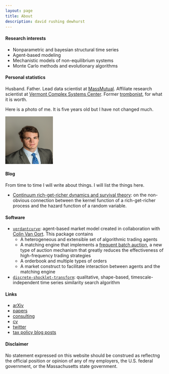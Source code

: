 ```yaml
---
layout: page
title: About 
description: david rushing dewhurst 
---
```


#### Research interests

+ Nonparametric and bayesian structural time series
+ Agent-based modeling
+ Mechanistic models of non-equilibrium systems
+ Monte Carlo methods and evolutionary algorithms

#### Personal statistics

Husband. Father. Lead data scientist at [MassMutual](https://datascience.massmutual.com/).
 Affiliate research scientist at [Vermont Complex Systems Center](https://vermontcomplexsystems.org/).
Former [trombonist](http://www.frankwitheyscholarshipfund.org/?page_id=10), for what it is worth.

Here is a photo of me. It is five years old but I have not changed much.

<img src="./photos/2015-headshot.jpg" alt="a photo of me" width="150" height="150"/>

#### Blog

From time to time I will write about things. I will list the things here.

+ [Continuum rich-get-richer dynamics and survival theory](./blog/2020-01rgr/): 
on the non-obvious connection between
the kernel function of a rich-get-richer process and the hazard function of a random variable.


#### Software

+ [`verdantcurve`](https://gitlab.com/daviddewhurst/verdantcurve):
 agent-based market model created in collaboration with
 [Colin Van Oort](https://gitlab.com/omega1563). This package contains
	+ A heterogeneous and extensible set of algorithmic trading agents
	+ A matching engine that implements a [frequent batch auction](https://www.jstor.org/stable/pdf/42920973.pdf?casa_token=WQYwiAbhMW4AAAAA:6aPoP4fUReKATbS2faIbwiw8d0--C_c4CU1wCnwb9QtEHk4IabYUzcwJeHVs6M6UMYtwSrEdnTi8JAY-rZPfjTNbMHA0lFlbowmF3_JJ85vdPbRhDg), a new type of auction mechanism that greatly reduces the effectiveness of high-frequency trading strategies
	+ A orderbook and multiple types of orders
	+ A market construct to facilitate interaction between agents and the matching engine
+ [`discrete-shocklet-transform`](https://gitlab.com/compstorylab/discrete-shocklet-transform):
qualitative, shape-based, timescale-independent time series similarity search algorithm

#### Links

+ [arXiv](https://arxiv.org/search/?query=david+rushing+dewhurst&searchtype=all&abstracts=show&order=-announced_date_first&size=50)
+ [papers](./papers/)
+ [consulting](https://sociotechnicalsignals.com)
+ [cv](./documents/drd-cv.pdf)
+ [twitter](https://twitter.com/d_r_dewhurst)
+ [tax policy blog posts](https://taxfoundation.org/staff/david-dewhurst/)

#### Disclaimer

No statement expressed on this website should be construed as reflectng the 
official position or opinion of any of my employers,
the U.S. federal government, 
or the Massachusetts state government.
